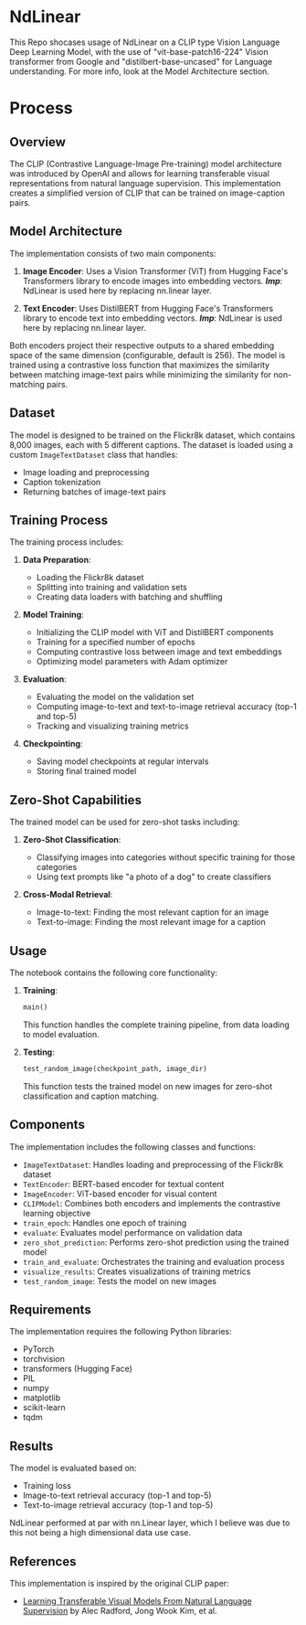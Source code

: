 # NdLinear
This Repo shocases usage of NdLinear on a CLIP type Vision Language Deep Learning Model, with the use of "vit-base-patch16-224" Vision transformer from Google and "distilbert-base-uncased" for Language understanding. For more info, look at the Model Architecture section.
# Process

## Overview

The CLIP (Contrastive Language-Image Pre-training) model architecture was introduced by OpenAI and allows for learning transferable visual representations from natural language supervision. This implementation creates a simplified version of CLIP that can be trained on image-caption pairs.

## Model Architecture

The implementation consists of two main components:

1. **Image Encoder**: Uses a Vision Transformer (ViT) from Hugging Face's Transformers library to encode images into embedding vectors.
   ***Imp***: NdLinear is used here by replacing nn.linear layer.

2. **Text Encoder**: Uses DistilBERT from Hugging Face's Transformers library to encode text into embedding vectors.
   ***Imp***: NdLinear is used here by replacing nn.linear layer.

Both encoders project their respective outputs to a shared embedding space of the same dimension (configurable, default is 256). The model is trained using a contrastive loss function that maximizes the similarity between matching image-text pairs while minimizing the similarity for non-matching pairs.

## Dataset

The model is designed to be trained on the Flickr8k dataset, which contains 8,000 images, each with 5 different captions. The dataset is loaded using a custom `ImageTextDataset` class that handles:

- Image loading and preprocessing
- Caption tokenization
- Returning batches of image-text pairs

## Training Process

The training process includes:

1. **Data Preparation**: 
   - Loading the Flickr8k dataset
   - Splitting into training and validation sets
   - Creating data loaders with batching and shuffling

2. **Model Training**:
   - Initializing the CLIP model with ViT and DistilBERT components
   - Training for a specified number of epochs
   - Computing contrastive loss between image and text embeddings
   - Optimizing model parameters with Adam optimizer

3. **Evaluation**:
   - Evaluating the model on the validation set
   - Computing image-to-text and text-to-image retrieval accuracy (top-1 and top-5)
   - Tracking and visualizing training metrics

4. **Checkpointing**:
   - Saving model checkpoints at regular intervals
   - Storing final trained model

## Zero-Shot Capabilities

The trained model can be used for zero-shot tasks including:

1. **Zero-Shot Classification**: 
   - Classifying images into categories without specific training for those categories
   - Using text prompts like "a photo of a dog" to create classifiers

2. **Cross-Modal Retrieval**:
   - Image-to-text: Finding the most relevant caption for an image
   - Text-to-image: Finding the most relevant image for a caption

## Usage

The notebook contains the following core functionality:

1. **Training**: 
   ```python
   main()
   ```
   This function handles the complete training pipeline, from data loading to model evaluation.

2. **Testing**:
   ```python
   test_random_image(checkpoint_path, image_dir)
   ```
   This function tests the trained model on new images for zero-shot classification and caption matching.

## Components

The implementation includes the following classes and functions:

- `ImageTextDataset`: Handles loading and preprocessing of the Flickr8k dataset
- `TextEncoder`: BERT-based encoder for textual content
- `ImageEncoder`: ViT-based encoder for visual content
- `CLIPModel`: Combines both encoders and implements the contrastive learning objective
- `train_epoch`: Handles one epoch of training
- `evaluate`: Evaluates model performance on validation data
- `zero_shot_prediction`: Performs zero-shot prediction using the trained model
- `train_and_evaluate`: Orchestrates the training and evaluation process
- `visualize_results`: Creates visualizations of training metrics
- `test_random_image`: Tests the model on new images

## Requirements

The implementation requires the following Python libraries:
- PyTorch
- torchvision
- transformers (Hugging Face)
- PIL
- numpy
- matplotlib
- scikit-learn
- tqdm

## Results

The model is evaluated based on:
- Training loss
- Image-to-text retrieval accuracy (top-1 and top-5)
- Text-to-image retrieval accuracy (top-1 and top-5)

NdLinear performed at par with nn.Linear layer, which I believe was due to this not being a high dimensional data use case.

## References

This implementation is inspired by the original CLIP paper:
- [Learning Transferable Visual Models From Natural Language Supervision](https://arxiv.org/abs/2103.00020) by Alec Radford, Jong Wook Kim, et al.
